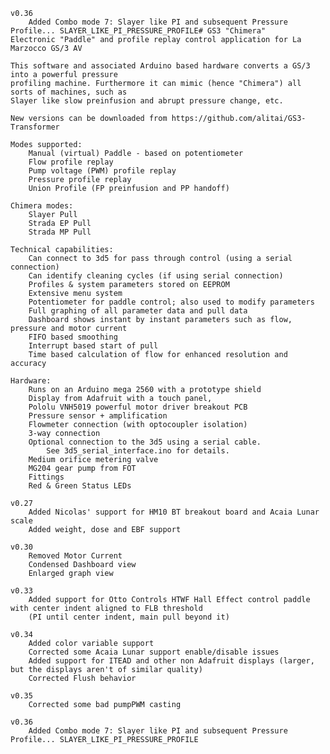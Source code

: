 
	v0.36
		Added Combo mode 7: Slayer like PI and subsequent Pressure Profile... SLAYER_LIKE_PI_PRESSURE_PROFILE# GS3 "Chimera"  
	Electronic "Paddle" and profile replay control application for La Marzocco GS/3 AV
	
	This software and associated Arduino based hardware converts a GS/3 into a powerful pressure 
	profiling machine. Furthermore it can mimic (hence "Chimera") all sorts of machines, such as 
	Slayer like slow preinfusion and abrupt pressure change, etc.
   
    New versions can be downloaded from https://github.com/alitai/GS3-Transformer
   
	Modes supported:
    	Manual (virtual) Paddle - based on potentiometer
		Flow profile replay
		Pump voltage (PWM) profile replay
 	 	Pressure profile replay
 		Union Profile (FP preinfusion and PP handoff)
 	
  	Chimera modes: 
		Slayer Pull 
		Strada EP Pull 
		Strada MP Pull
		
	Technical capabilities:
		Can connect to 3d5 for pass through control (using a serial connection)
		Can identify cleaning cycles (if using serial connection)
		Profiles & system parameters stored on EEPROM
		Extensive menu system
		Potentiometer for paddle control; also used to modify parameters
		Full graphing of all parameter data and pull data
		Dashboard shows instant by instant parameters such as flow, pressure and motor current
		FIFO based smoothing
		Interrupt based start of pull
		Time based calculation of flow for enhanced resolution and accuracy
				
	Hardware:
		Runs on an Arduino mega 2560 with a prototype shield 
		Display from Adafruit with a touch panel, 
		Pololu VNH5019 powerful motor driver breakout PCB
		Pressure sensor + amplification
		Flowmeter connection (with optocoupler isolation)
		3-way connection
		Optional connection to the 3d5 using a serial cable. 
			See 3d5_serial_interface.ino for details.
		Medium orifice metering valve
		MG204 gear pump from FOT
		Fittings
		Red & Green Status LEDs
		
	v0.27
		Added Nicolas' support for HM10 BT breakout board and Acaia Lunar scale
		Added weight, dose and EBF support
		
	v0.30
		Removed Motor Current
		Condensed Dashboard view
		Enlarged graph view
		
	v0.33
		Added support for Otto Controls HTWF Hall Effect control paddle with center indent aligned to FLB threshold 
		(PI until center indent, main pull beyond it)
	
	v0.34
		Added color variable support
		Corrected some Acaia Lunar support enable/disable issues
		Added support for ITEAD and other non Adafruit displays (larger, but the displays aren't of similar quality)
		Corrected Flush behavior

	v0.35
		Corrected some bad pumpPWM casting

	v0.36
		Added Combo mode 7: Slayer like PI and subsequent Pressure Profile... SLAYER_LIKE_PI_PRESSURE_PROFILE
